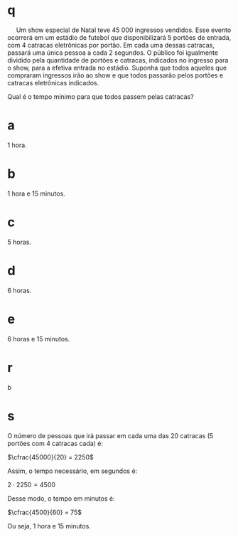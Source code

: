 # q
     Um show especial de Natal teve 45 000 ingressos vendidos. Esse evento ocorrerá em um estádio de futebol que disponibilizará 5 portões de entrada, com 4 catracas eletrônicas por portão. Em cada uma dessas catracas, passará uma única pessoa a cada 2 segundos. O público foi igualmente dividido pela quantidade de portões e catracas, indicados no ingresso para o show, para a efetiva entrada no estádio. Suponha que todos aqueles que compraram ingressos irão ao show e que todos passarão pelos portões e catracas eletrônicas indicados.

Qual é o tempo mínimo para que todos passem pelas catracas?

# a
1 hora.

# b
1 hora e 15 minutos.

# c
5 horas.

# d
6 horas.

# e
6 horas e 15 minutos.

# r
b

# s
O número de pessoas que irá passar em cada uma das 20 catracas (5 portões com 4 catracas cada) é:

$\cfrac{45000}{20} = 2250$

Assim, o tempo necessário, em segundos é:

$2 \cdot 2250 = 4500$

Desse modo, o tempo em minutos é:

$\cfrac{4500}{60} = 75$

Ou seja, 1 hora e 15 minutos.
